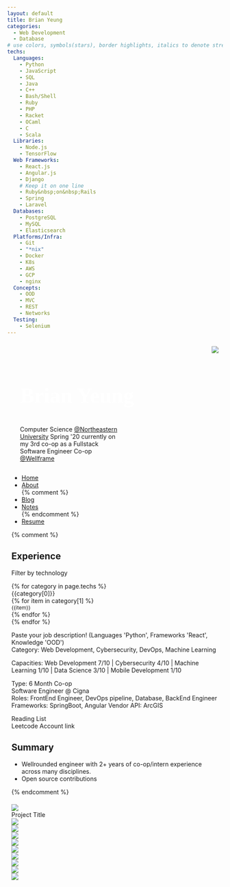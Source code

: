 ```yaml
---
layout: default
title: Brian Yeung
categories:
  - Web Development
  - Database 
# use colors, symbols(stars), border highlights, italics to denote strength/interest
techs:
  Languages:
    - Python
    - JavaScript
    - SQL
    - Java
    - C++
    - Bash/Shell
    - Ruby
    - PHP
    - Racket
    - OCaml
    - C
    - Scala
  Libraries: 
    - Node.js
    - TensorFlow
  Web Frameworks:
    - React.js
    - Angular.js
    - Django
    # Keep it on one line
    - Ruby&nbsp;on&nbsp;Rails
    - Spring
    - Laravel
  Databases:
    - PostgreSQL
    - MySQL
    - Elasticsearch
  Platforms/Infra: 
    - Git
    - "*nix"
    - Docker
    - K8s
    - AWS
    - GCP
    - nginx
  Concepts: 
    - OOD
    - MVC
    - REST
    - Networks
  Testing:
    - Selenium
---
```

<div style="max-width: 1000px;
  margin: auto;
  padding: 10px;">

<div class = "parent">
<div class = "header">
<div>
  <div class="row">
    <div class="column" style="text-align: right">
      <div class="circular--landscape">
        <img src="images/profile.png">
      </div>
    </div>
    <div class="column"  style="text-align: left">
      <div class="container">
        <div class="vertical-center" style="padding-left: 20px">
        <h2 style="font-size:50px;font-family:calibre; color:white; font-weight:800">Brian Yeung</h2>
        <!-- <h4>Fast learner => Strong hacker</h4> -->
        <p class = "highlight" style="width: 50%">
          Computer Science <a href="https://northeastern.edu">@Northeastern University</a> Spring '20 currently on my 3rd co-op as a Fullstack Software Engineer Co-op <a href="https://wellframe.com">@Wellframe</a>
        </p>
        </div>
      </div>
    </div>
  </div>
</div>

<!-- Use flex or something to have equally spaced items -->
<!-- Actually same spacing between links but centered on total length -->
<!-- spa -->
<!-- indicator for current page -->
<ul class="nav">
  <li><a href="/">Home</a></li>
  <li><a href="/">About</a></li>
  {% comment %}
  <li><a href="/">Blog</a></li>
  <li><a href="/">Notes</a></li>
  {% endcomment %}
  <li><a href="/">Resume</a></li>
</ul>

</div>


<!-- socials on the side like bc -->

{% comment %} 
<div class = "left">
<section>
  <h2>Experience</h2>
  <p>Filter by technology</p>
  <div class = "tag-container">
    {% for category in page.techs %}
      <div class = "tag-header highlight">
        {{category[0]}}
      </div>
      {% for item in category[1] %}
        <div class = "tag">
          <div style = "font-size: 12px">
            {{item}}
          </div>
        </div>
      {% endfor %}
      <div class = "tag-header"></div>
    {% endfor %}
  </div>
  <!-- Show off mind map of skills, tools, frameworks to prove valid mental model -->
  <p>
  Paste your job description!
  (Languages 'Python', Frameworks 'React', Knowledge 'OOD') <br />
  Category: Web Development, Cybersecurity, DevOps, Machine Learning <br />
  </p>
  <p>
    Capacities:
    Web Development 7/10 | Cybersecurity 4/10 | Machine Learning 1/10 | Data Science 3/10 | Mobile Development 1/10
  </p>
  <p>
    Type: 6 Month Co-op <br />
    Software Engineer @ Cigna <br />
    Roles: FrontEnd Engineer, DevOps pipeline, Database, BackEnd Engineer
    Frameworks: SpringBoot, Angular
    Vendor API: ArcGIS
  </p>
  <p>
    Reading List <br />
    Leetcode Account link
  </p>

  <h2>Summary</h2>
  <ul>
    <li>Wellrounded engineer with 2+ years of co-op/intern experience across many disciplines.</li>
    <li>Open source contributions</li>

  </ul>
</section>
</div>
{% endcomment %}
</div>
<div style="padding-top: 20px">
<div class="thing-container">
  <div class="item">
    <img class="thing-img" src="images/profile.png">
    <div class="top-left">Project Title</div>
  </div>
  <div class="item"><img class="thing-img" src="images/profile.png"></div>
  <div class="item"><img class="thing-img" src="images/profile.png"></div>
  <div class="item"><img class="thing-img" src="images/profile.png"></div>
  <div class="item"><img class="thing-img" src="images/profile.png"></div>
  <div class="item"><img class="thing-img" src="images/profile.png"></div>
  <div class="item"><img class="thing-img" src="images/profile.png"></div>
  <div class="item"><img class="thing-img" src="images/profile.png"></div>
  <div class="item"><img class="thing-img" src="images/profile.png"></div>
  <div class="item"><img class="thing-img" src="images/profile.png"></div>
</div>

</div>
